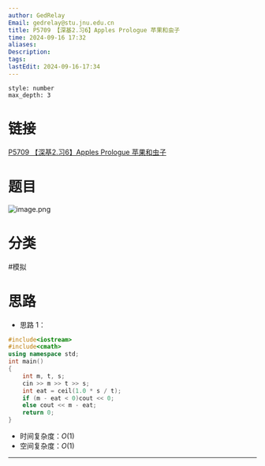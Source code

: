 ```yaml
---
author: GedRelay
Email: gedrelay@stu.jnu.edu.cn
title: P5709 【深基2.习6】Apples Prologue 苹果和虫子
time: 2024-09-16 17:32
aliases: 
Description: 
tags: 
lastEdit: 2024-09-16-17:34
---
```


```toc
style: number
max_depth: 3
```

# 链接
[P5709 【深基2.习6】Apples Prologue 苹果和虫子](https://www.luogu.com.cn/problem/P5709) 

# 题目
![image.png](https://ged-pic-bed.oss-cn-guangzhou.aliyuncs.com/img/202409161733718.png)


# 分类
#模拟 

# 思路
- 思路 1：


```cpp
#include<iostream>
#include<cmath>
using namespace std;
int main()
{
	int m, t, s;
	cin >> m >> t >> s;
	int eat = ceil(1.0 * s / t);
	if (m - eat < 0)cout << 0;
	else cout << m - eat;
	return 0;
}
```


- 时间复杂度：${O\left( 1 \right)  }$ 
- 空间复杂度：${O\left( 1 \right)  }$ 


---

